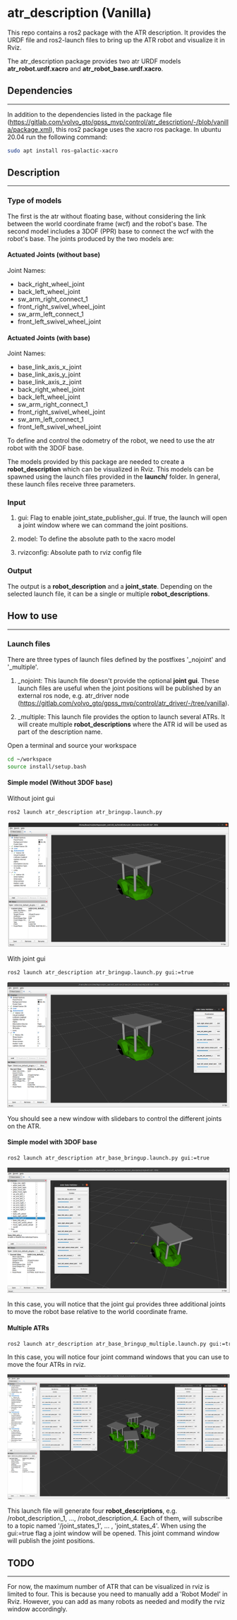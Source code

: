 # atr_description (Vanilla)

This repo contains a ros2 package with the ATR description. It provides the URDF file and ros2-launch files to bring up the ATR robot and visualize it in Rviz.

The atr_description package provides two atr URDF models **atr_robot.urdf.xacro** and **atr_robot_base.urdf.xacro**.

## Dependencies

---

In addition to the dependencies listed in the  package file (<https://gitlab.com/volvo_gto/gpss_mvp/control/atr_description/-/blob/vanilla/package.xml>), this ros2 package uses the xacro ros package. In ubuntu 20.04 run the following command:

```bash
sudo apt install ros-galactic-xacro
```

## Description

---

### Type of models

The first is the atr without floating base, without considering the link between the world coordinate frame (wcf) and the robot's base. The second model includes a 3DOF (PPR) base to connect the wcf with the robot's base. The joints produced by the two models are:

#### **Actuated Joints (without base)**

Joint Names:

- back_right_wheel_joint
- back_left_wheel_joint
- sw_arm_right_connect_1
- front_right_swivel_wheel_joint
- sw_arm_left_connect_1
- front_left_swivel_wheel_joint

#### **Actuated Joints (with base)**

Joint Names:

- base_link_axis_x_joint
- base_link_axis_y_joint
- base_link_axis_z_joint
- back_right_wheel_joint
- back_left_wheel_joint
- sw_arm_right_connect_1
- front_right_swivel_wheel_joint
- sw_arm_left_connect_1
- front_left_swivel_wheel_joint

To define and control the odometry of the robot, we need to use the atr robot with the 3DOF base.

The models provided by this package are needed to create a **robot_description** which can be visualized in Rviz. This models can be spawned using the launch files provided in the **launch/** folder. In general, these launch files receive three parameters.

### Input

1. gui: Flag to enable joint_state_publisher_gui. If true, the launch will open a joint window where we can command the joint positions.

2. model: To define the absolute path to the xacro model

3. rvizconfig: Absolute path to rviz config file

### Output

The output is a **robot_description** and a **joint_state**. Depending on the selected launch file, it can be a single or multiple **robot_descriptions**.  

## How to use

---

### Launch files

There are three types of launch files defined by the postfixes '_nojoint' and '_multiple'.

1. _nojoint: This launch file doesn't provide the optional **joint gui**. These launch files are useful when the joint positions will be published by an external ros node, e.g. atr_driver node (<https://gitlab.com/volvo_gto/gpss_mvp/control/atr_driver/-/tree/vanilla>).

2. _multiple: This launch file provides the option to launch several ATRs. It will create multiple **robot_descriptions** where the ATR id will be used as part of the description name.

Open a terminal and source your workspace

```bash
cd ~/workspace
source install/setup.bash
```

#### Simple model (Without 3DOF base)

Without joint gui

```bash
ros2 launch atr_description atr_bringup.launch.py
```

![Simple model](docs/figures/simple.png)

With joint gui

```bash
ros2 launch atr_description atr_bringup.launch.py gui:=true
```

![Simple model Joint GUI](docs/figures/simple_joint.png)

You should see a new window with slidebars to control the different joints on the ATR.

#### Simple model with 3DOF base

```bash
ros2 launch atr_description atr_base_bringup.launch.py gui:=true
```

![3DOF base model Joint GUI](docs/figures/base_joint.png)

In this case, you will notice that the joint gui provides three additional joints to move the robot base relative to the world coordinate frame.

#### Multiple ATRs

```bash
ros2 launch atr_description atr_base_bringup_multiple.launch.py gui:=true
```

In this case, you will notice four joint command windows that you can use to move the four ATRs in rviz.

![Multiple 3DOF base model Joint GUI](docs/figures/multiple_joint.png)

This launch file will generate four **robot_descriptions**, e.g. /robot_description_1, ..., /robot_description_4. Each of them, will subscribe to a topic named '/joint_states_1', ... , 'joint_states_4'. When using the gui:=true flag a joint window will be opened. This joint command window will publish the joint positions.

## TODO

---

For now, the maximum number of ATR that can be visualized in rviz is limited to four. This is because you need to manually add a 'Robot Model' in Rviz. However, you can add as many robots as needed and modify the rviz window accordingly.
